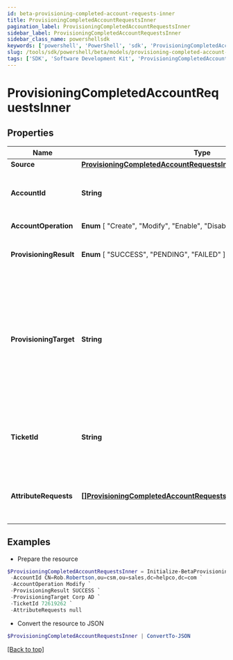```yaml
---
id: beta-provisioning-completed-account-requests-inner
title: ProvisioningCompletedAccountRequestsInner
pagination_label: ProvisioningCompletedAccountRequestsInner
sidebar_label: ProvisioningCompletedAccountRequestsInner
sidebar_class_name: powershellsdk
keywords: ['powershell', 'PowerShell', 'sdk', 'ProvisioningCompletedAccountRequestsInner', 'BetaProvisioningCompletedAccountRequestsInner'] 
slug: /tools/sdk/powershell/beta/models/provisioning-completed-account-requests-inner
tags: ['SDK', 'Software Development Kit', 'ProvisioningCompletedAccountRequestsInner', 'BetaProvisioningCompletedAccountRequestsInner']
---
```



# ProvisioningCompletedAccountRequestsInner

## Properties

Name | Type | Description | Notes
------------ | ------------- | ------------- | -------------
**Source** | [**ProvisioningCompletedAccountRequestsInnerSource**](provisioning-completed-account-requests-inner-source) |  | [required]
**AccountId** | **String** | Unique idenfier of the account being provisioned. | [optional] 
**AccountOperation** |  **Enum** [  "Create",    "Modify",    "Enable",    "Disable",    "Unlock",    "Delete" ] | Provisioning operation. | [required]
**ProvisioningResult** |  **Enum** [  "SUCCESS",    "PENDING",    "FAILED" ] | Overall result of the provisioning transaction. | [required]
**ProvisioningTarget** | **String** | Nme of the selected provisioning channel selected. This could be the same as the source, or it could be a Service Desk Integration Module (SDIM). | [required]
**TicketId** | **String** | Reference to a tracking number for if this is sent to a SDIM. | [optional] 
**AttributeRequests** | [**[]ProvisioningCompletedAccountRequestsInnerAttributeRequestsInner**](provisioning-completed-account-requests-inner-attribute-requests-inner) | List of attributes to include in the provisioning transaction. | [optional] 

## Examples

- Prepare the resource
```powershell
$ProvisioningCompletedAccountRequestsInner = Initialize-BetaProvisioningCompletedAccountRequestsInner  -Source null `
 -AccountId CN=Rob.Robertson,ou=csm,ou=sales,dc=helpco,dc=com `
 -AccountOperation Modify `
 -ProvisioningResult SUCCESS `
 -ProvisioningTarget Corp AD `
 -TicketId 72619262 `
 -AttributeRequests null
```

- Convert the resource to JSON
```powershell
$ProvisioningCompletedAccountRequestsInner | ConvertTo-JSON
```


[[Back to top]](#) 


